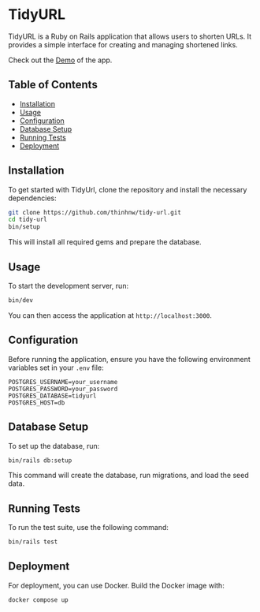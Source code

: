 # TidyURL

TidyURL is a Ruby on Rails application that allows users to shorten URLs. It provides a simple interface for creating and managing shortened links.

Check out the [Demo](https://tidyurl.thinhnw.site) of the app.

## Table of Contents

- [Installation](#installation)
- [Usage](#usage)
- [Configuration](#configuration)
- [Database Setup](#database-setup)
- [Running Tests](#running-tests)
- [Deployment](#deployment)

## Installation

To get started with TidyUrl, clone the repository and install the necessary dependencies:

```bash
git clone https://github.com/thinhnw/tidy-url.git
cd tidy-url
bin/setup
```


This will install all required gems and prepare the database.

## Usage

To start the development server, run:

```bash
bin/dev
```

You can then access the application at `http://localhost:3000`.


## Configuration

Before running the application, ensure you have the following environment variables set in your `.env` file:

```
POSTGRES_USERNAME=your_username
POSTGRES_PASSWORD=your_password
POSTGRES_DATABASE=tidyurl
POSTGRES_HOST=db
```


## Database Setup

To set up the database, run:

```bash
bin/rails db:setup
```

This command will create the database, run migrations, and load the seed data.

## Running Tests

To run the test suite, use the following command:

```bash
bin/rails test
```


## Deployment

For deployment, you can use Docker. Build the Docker image with:

```bash
docker compose up
```
